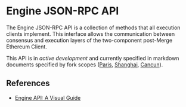 # Engine JSON-RPC API

The Engine JSON-RPC API is a collection of methods that all execution clients implement.
This interface allows the communication between consensus and execution layers of the two-component post-Merge Ethereum Client.

This API is in *active development* and currently specified in markdown documents specified by fork scopes ([Paris](./paris.md), [Shanghai](./shanghai.md), [Cancun](./cancun.md)).

## References
* [Engine API: A Visual Guide](https://hackmd.io/@danielrachi/engine_api)
